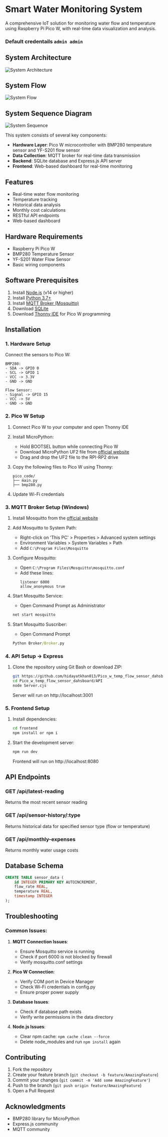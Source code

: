# Smart Water Monitoring System

A comprehensive IoT solution for monitoring water flow and temperature using Raspberry Pi Pico W, with real-time data visualization and analysis.

### Default credentails ``` admin admin ```

## System Architecture

![System Architecture](./images/achi.png)

## System Flow

![System Flow](./images/flow.png)

## System Sequence Diagram

![System Sequence](./images/seq.png)

This system consists of several key components:
- **Hardware Layer**: Pico W microcontroller with BMP280 temperature sensor and YF-S201 flow sensor
- **Data Collection**: MQTT broker for real-time data transmission
- **Backend**: SQLite database and Express.js API server
- **Frontend**: Web-based dashboard for real-time monitoring

## Features

- Real-time water flow monitoring
- Temperature tracking
- Historical data analysis
- Monthly cost calculations
- RESTful API endpoints
- Web-based dashboard

## Hardware Requirements

- Raspberry Pi Pico W
- BMP280 Temperature Sensor
- YF-S201 Water Flow Sensor
- Basic wiring components

## Software Prerequisites

1. Install [Node.js](https://nodejs.org/) (v14 or higher)
2. Install [Python 3.7+](https://www.python.org/downloads/)
3. Install [MQTT Broker (Mosquitto)](https://mosquitto.org/download/)
4. Download [SQLite](https://www.sqlite.org/download.html)
5. Download [Thonny IDE](https://thonny.org/) for Pico W programming

## Installation

### 1. Hardware Setup

Connect the sensors to Pico W:
```
BMP280:
- SDA -> GPIO 0
- SCL -> GPIO 1
- VCC -> 3.3V
- GND -> GND

Flow Sensor:
- Signal -> GPIO 15
- VCC -> 5V
- GND -> GND
```

### 2. Pico W Setup

1. Connect Pico W to your computer and open Thonny IDE
2. Install MicroPython:
   - Hold BOOTSEL button while connecting Pico W
   - Download MicroPython UF2 file from [official website](https://micropython.org/download/rp2-pico-w/)
   - Drag and drop the UF2 file to the RPI-RP2 drive

3. Copy the following files to Pico W using Thonny:
   ```
   pico_code/
   ├── main.py
   ├── bmp280.py
   ```
4. Update Wi-Fi credentials

### 3. MQTT Broker Setup (Windows)

1. Install Mosquitto from the [official website](https://mosquitto.org/download/)
2. Add Mosquitto to System Path:
   - Right-click on 'This PC' > Properties > Advanced system settings
   - Environment Variables > System Variables > Path
   - Add `C:\Program Files\Mosquitto`

3. Configure Mosquitto:
   - Open `C:\Program Files\Mosquitto\mosquitto.conf`
   - Add these lines:
     ```
     listener 6000
     allow_anonymous true
     ```

4. Start Mosquitto Service:
   - Open Command Prompt as Administrator
   ```cmd
   net start mosquitto
   ```
5. Start Mosquitto Suscriber:
   - Open Command Prompt
   ```cmd
   Python Broker/Broker.py
   ```

### 4. API Setup -> Express

1. Clone the repository using Git Bash or download ZIP:
   ```bash
   git https://github.com/hidayatkhan013/Pico_w_temp_flow_sensor_dahsboard.git
   cd Pico_w_temp_flow_sensor_dahsboard/API
   node Server.cjs
   ```
   Server will run on http://localhost:3001


### 5. Frontend Setup

1. Install dependencies:
   ```cmd
   cd frontend
   npm install or npm i
   ```

2. Start the development server:
   ```cmd
   npm run dev
   ```
   Frontend will run on http://localhost:8080

## API Endpoints

### GET /api/latest-reading
Returns the most recent sensor reading

### GET /api/sensor-history/:type
Returns historical data for specified sensor type (flow or temperature)

### GET /api/monthly-expenses
Returns monthly water usage costs

## Database Schema

```sql
CREATE TABLE sensor_data (
    id INTEGER PRIMARY KEY AUTOINCREMENT,
    flow_rate REAL,
    temperature REAL,
    timestamp INTEGER
);
```

## Troubleshooting

### Common Issues:

1. **MQTT Connection Issues**:
   - Ensure Mosquitto service is running
   - Check if port 6000 is not blocked by firewall
   - Verify mosquitto.conf settings

2. **Pico W Connection**:
   - Verify COM port in Device Manager
   - Check Wi-Fi credentials in config.py
   - Ensure proper power supply

3. **Database Issues**:
   - Check if database path exists
   - Verify write permissions in the data directory

4. **Node.js Issues**:
   - Clear npm cache: `npm cache clean --force`
   - Delete node_modules and run `npm install` again

## Contributing

1. Fork the repository
2. Create your feature branch (`git checkout -b feature/AmazingFeature`)
3. Commit your changes (`git commit -m 'Add some AmazingFeature'`)
4. Push to the branch (`git push origin feature/AmazingFeature`)
5. Open a Pull Request


## Acknowledgments

- BMP280 library for MicroPython
- Express.js community
- MQTT community